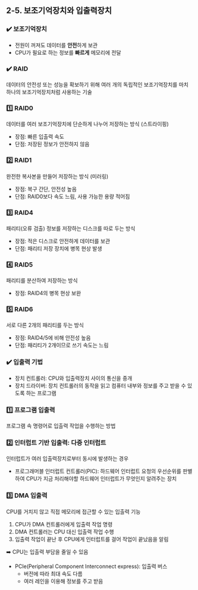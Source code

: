 ## 2-5. 보조기억장치와 입출력장치

### ✔️ 보조기억장치

- 전원이 꺼져도 데이터를 **안전**하게 보관
- CPU가 필요로 하는 정보를 **빠르게** 메모리에 전달

### ✔️ RAID

데이터의 안전성 또는 성능을 확보하기 위해 여러 개의 독립적인 보조기억장치를 마치 하나의 보조기억장치처럼 사용하는 기술

### 1️⃣ RAID0

데이터를 여러 보조기억장치에 단순하게 나누어 저장하는 방식
(스트라이핑)

- 장점: 빠른 입출력 속도
- 단점: 저장된 정보가 안전하지 않음

### 2️⃣ RAID1

완전한 복사본을 만들어 저장하는 방식 (미러링)

- 장점: 복구 간단, 안전성 높음
- 단점: RAID0보다 속도 느림, 사용 가능한 용량 적어짐

### 3️⃣ RAID4

패리티(오류 검출) 정보를 저장하는 디스크를 따로 두는 방식

- 장점: 적은 디스크로 안전하게 데이터를 보관
- 단점: 패리티 저장 장치에 병목 현상 발생

### 4️⃣ RAID5

패리티를 분산하여 저장하는 방식

- 장점: RAID4의 병목 현상 보완

### 5️⃣ RAID6

서로 다른 2개의 패리티를 두는 방식

- 장점: RAID4/5에 비해 안전성 높음
- 단점: 패리티가 2개이므로 쓰기 속도는 느림

### ✔️ 입출력 기법

- 장치 컨트롤러: CPU와 입출력장치 사이의 통신을 중개
- 장치 드라이버: 장치 컨트롤러의 동작을 읽고 컴퓨터 내부와 정보를 주고 받을 수 있도록 하는 프로그램

### 1️⃣ 프로그램 입출력

프로그램 속 명령어로 입출력 작업을 수행하는 방법

### 2️⃣ 인터럽트 기반 입출력: 다중 인터럽트

인터럽트가 여러 입출력장치로부터 동시에 발생하는 경우

- 프로그래머블 인터럽트 컨트롤러(PIC): 하드웨어 인터럽트 요청의 우선순위를 판별하여 CPU가 지금 처리해야할 하드웨어 인터럽트가 무엇인지 알려주는 장치

### 3️⃣ DMA 입출력

CPU를 거치지 않고 직접 메모리에 접근할 수 있는 입출력 기능

1. CPU가 DMA 컨트롤러에게 입출력 작업 명령
2. DMA 컨트롤러는 CPU 대신 입출력 작업 수행
3. 입출력 작업이 끝난 후 CPU에게 인터럽트를 걸어 작업이 끝났음을 알림

➡️ CPU는 입출력 부담을 줄일 수 있음

- PCIe(Peripheral Component Interconnect express): 입출력 버스
  - 버전에 따라 최대 속도 다름
  - 여러 레인을 이용해 정보를 주고 받음
